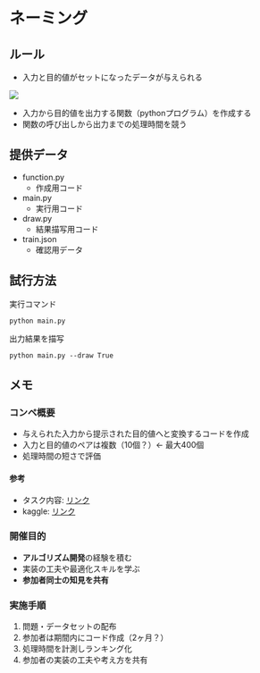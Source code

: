 # ネーミング

## ルール

- 入力と目的値がセットになったデータが与えられる

![]([image.pdf](https://github.com/shota-ka/competition/blob/main/image.png))

- 入力から目的値を出力する関数（pythonプログラム）を作成する
- 関数の呼び出しから出力までの処理時間を競う

## 提供データ

- function.py
  - 作成用コード
- main.py
  - 実行用コード
- draw.py
  - 結果描写用コード
- train.json
  - 確認用データ

## 試行方法

実行コマンド
```
python main.py
```
出力結果を描写
```
python main.py --draw True
```

## メモ

### コンペ概要

- 与えられた入力から提示された目的値へと変換するコードを作成
- 入力と目的値のペアは複数（10個？）← 最大400個
- 処理時間の短さで評価

#### 参考
- タスク内容: [リンク](https://arcprize.org/play?task=007bbfb7)
- kaggle: [リンク](https://www.kaggle.com/competitions/google-code-golf-2025/overview)

### 開催目的

- **アルゴリズム開発**の経験を積む
- 実装の工夫や最適化スキルを学ぶ
- **参加者同士の知見を共有**

### 実施手順

1. 問題・データセットの配布
2. 参加者は期間内にコード作成（2ヶ月？）
3. 処理時間を計測しランキング化
4. 参加者の実装の工夫や考え方を共有
